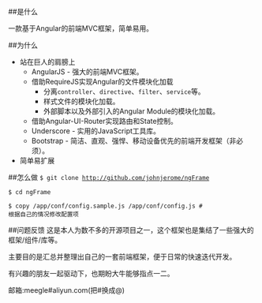 ##是什么

一款基于Angular的前端MVC框架，简单易用。

##为什么

* 站在巨人的肩膀上
    * AngularJS - 强大的前端MVC框架。
    * 借助RequireJS实现Angular的文件模块化加载
        * 分离`controller`、`directive`、`filter`、`service`等。
        * 样式文件的模块化加载。
        * 外部脚本以及外部引入的Angular Module的模块化加载。
    * 借助Angular-UI-Router实现路由和State控制。
    * Underscore - 实用的JavaScript工具库。
    * Bootstrap - 简洁、直观、强悍、移动设备优先的前端开发框架（非必须）。
* 简单易扩展

##怎么做
<code>$ git clone http://github.com/johnjerome/ngFrame
</code>

<code>$ cd ngFrame
</code>

<code>$ copy /app/conf/config.sample.js /app/conf/config.js # 根据自己的情况修改配置项
</code>

##问题反馈
这是本人为数不多的开源项目之一，这个框架也是集结了一些强大的框架/组件/库等。

主要目的是汇总并整理出自己的一套前端框架，便于日常的快速迭代开发。

有兴趣的朋友一起驱动下，也期盼大牛能够指点一二。

邮箱:meegle#aliyun.com(把#换成@)